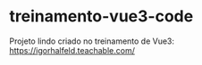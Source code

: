 # treinamento-vue3-code

Projeto lindo criado no treinamento de Vue3: https://igorhalfeld.teachable.com/
